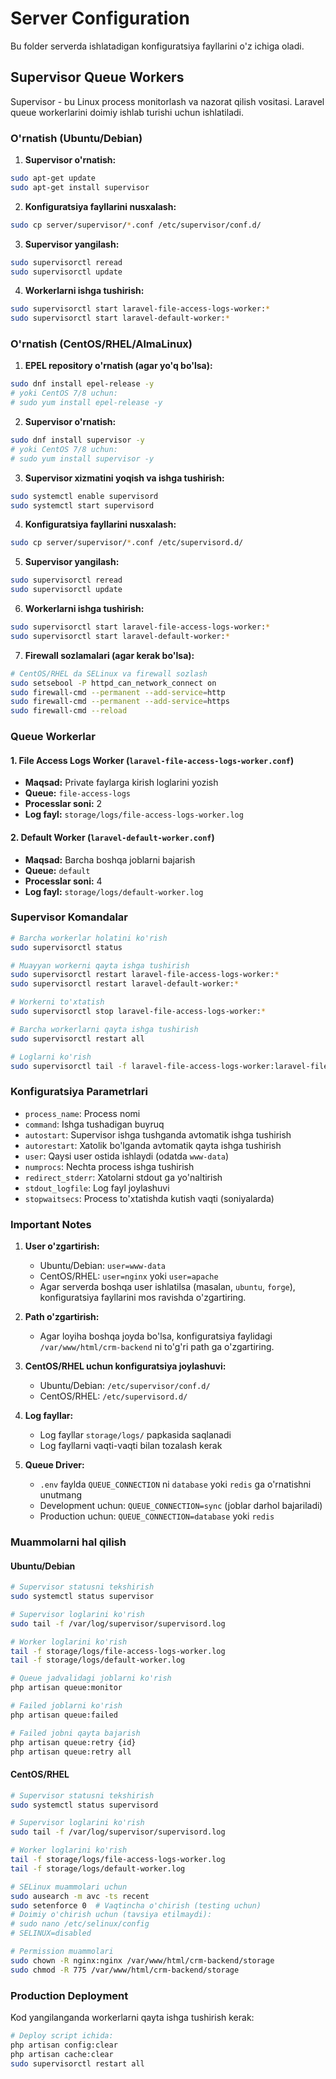 # Server Configuration

Bu folder serverda ishlatadigan konfiguratsiya fayllarini o'z ichiga oladi.

## Supervisor Queue Workers

Supervisor - bu Linux process monitorlash va nazorat qilish vositasi. Laravel queue workerlarini doimiy ishlab turishi uchun ishlatiladi.

### O'rnatish (Ubuntu/Debian)

1. **Supervisor o'rnatish:**
```bash
sudo apt-get update
sudo apt-get install supervisor
```

2. **Konfiguratsiya fayllarini nusxalash:**
```bash
sudo cp server/supervisor/*.conf /etc/supervisor/conf.d/
```

3. **Supervisor yangilash:**
```bash
sudo supervisorctl reread
sudo supervisorctl update
```

4. **Workerlarni ishga tushirish:**
```bash
sudo supervisorctl start laravel-file-access-logs-worker:*
sudo supervisorctl start laravel-default-worker:*
```

### O'rnatish (CentOS/RHEL/AlmaLinux)

1. **EPEL repository o'rnatish (agar yo'q bo'lsa):**
```bash
sudo dnf install epel-release -y
# yoki CentOS 7/8 uchun:
# sudo yum install epel-release -y
```

2. **Supervisor o'rnatish:**
```bash
sudo dnf install supervisor -y
# yoki CentOS 7/8 uchun:
# sudo yum install supervisor -y
```

3. **Supervisor xizmatini yoqish va ishga tushirish:**
```bash
sudo systemctl enable supervisord
sudo systemctl start supervisord
```

4. **Konfiguratsiya fayllarini nusxalash:**
```bash
sudo cp server/supervisor/*.conf /etc/supervisord.d/
```

5. **Supervisor yangilash:**
```bash
sudo supervisorctl reread
sudo supervisorctl update
```

6. **Workerlarni ishga tushirish:**
```bash
sudo supervisorctl start laravel-file-access-logs-worker:*
sudo supervisorctl start laravel-default-worker:*
```

7. **Firewall sozlamalari (agar kerak bo'lsa):**
```bash
# CentOS/RHEL da SELinux va firewall sozlash
sudo setsebool -P httpd_can_network_connect on
sudo firewall-cmd --permanent --add-service=http
sudo firewall-cmd --permanent --add-service=https
sudo firewall-cmd --reload
```

### Queue Workerlar

#### 1. File Access Logs Worker (`laravel-file-access-logs-worker.conf`)
- **Maqsad:** Private faylarga kirish loglarini yozish
- **Queue:** `file-access-logs`
- **Processlar soni:** 2
- **Log fayl:** `storage/logs/file-access-logs-worker.log`

#### 2. Default Worker (`laravel-default-worker.conf`)
- **Maqsad:** Barcha boshqa joblarni bajarish
- **Queue:** `default`
- **Processlar soni:** 4
- **Log fayl:** `storage/logs/default-worker.log`

### Supervisor Komandalar

```bash
# Barcha workerlar holatini ko'rish
sudo supervisorctl status

# Muayyan workerni qayta ishga tushirish
sudo supervisorctl restart laravel-file-access-logs-worker:*
sudo supervisorctl restart laravel-default-worker:*

# Workerni to'xtatish
sudo supervisorctl stop laravel-file-access-logs-worker:*

# Barcha workerlarni qayta ishga tushirish
sudo supervisorctl restart all

# Loglarni ko'rish
sudo supervisorctl tail -f laravel-file-access-logs-worker:laravel-file-access-logs-worker_00 stdout
```

### Konfiguratsiya Parametrlari

- `process_name`: Process nomi
- `command`: Ishga tushadigan buyruq
- `autostart`: Supervisor ishga tushganda avtomatik ishga tushirish
- `autorestart`: Xatolik bo'lganda avtomatik qayta ishga tushirish
- `user`: Qaysi user ostida ishlaydi (odatda `www-data`)
- `numprocs`: Nechta process ishga tushirish
- `redirect_stderr`: Xatolarni stdout ga yo'naltirish
- `stdout_logfile`: Log fayl joylashuvi
- `stopwaitsecs`: Process to'xtatishda kutish vaqti (soniyalarda)

### Important Notes

1. **User o'zgartirish:**
   - Ubuntu/Debian: `user=www-data`
   - CentOS/RHEL: `user=nginx` yoki `user=apache`
   - Agar serverda boshqa user ishlatilsa (masalan, `ubuntu`, `forge`), konfiguratsiya fayllarini mos ravishda o'zgartiring.

2. **Path o'zgartirish:**
   - Agar loyiha boshqa joyda bo'lsa, konfiguratsiya faylidagi `/var/www/html/crm-backend` ni to'g'ri path ga o'zgartiring.

3. **CentOS/RHEL uchun konfiguratsiya joylashuvi:**
   - Ubuntu/Debian: `/etc/supervisor/conf.d/`
   - CentOS/RHEL: `/etc/supervisord.d/`

4. **Log fayllar:**
   - Log fayllar `storage/logs/` papkasida saqlanadi
   - Log fayllarni vaqti-vaqti bilan tozalash kerak

5. **Queue Driver:**
   - `.env` faylda `QUEUE_CONNECTION` ni `database` yoki `redis` ga o'rnatishni unutmang
   - Development uchun: `QUEUE_CONNECTION=sync` (joblar darhol bajariladi)
   - Production uchun: `QUEUE_CONNECTION=database` yoki `redis`

### Muammolarni hal qilish

#### Ubuntu/Debian
```bash
# Supervisor statusni tekshirish
sudo systemctl status supervisor

# Supervisor loglarini ko'rish
sudo tail -f /var/log/supervisor/supervisord.log

# Worker loglarini ko'rish
tail -f storage/logs/file-access-logs-worker.log
tail -f storage/logs/default-worker.log

# Queue jadvalidagi joblarni ko'rish
php artisan queue:monitor

# Failed joblarni ko'rish
php artisan queue:failed

# Failed jobni qayta bajarish
php artisan queue:retry {id}
php artisan queue:retry all
```

#### CentOS/RHEL
```bash
# Supervisor statusni tekshirish
sudo systemctl status supervisord

# Supervisor loglarini ko'rish
sudo tail -f /var/log/supervisor/supervisord.log

# Worker loglarini ko'rish
tail -f storage/logs/file-access-logs-worker.log
tail -f storage/logs/default-worker.log

# SELinux muammolari uchun
sudo ausearch -m avc -ts recent
sudo setenforce 0  # Vaqtincha o'chirish (testing uchun)
# Doimiy o'chirish uchun (tavsiya etilmaydi):
# sudo nano /etc/selinux/config
# SELINUX=disabled

# Permission muammolari
sudo chown -R nginx:nginx /var/www/html/crm-backend/storage
sudo chmod -R 775 /var/www/html/crm-backend/storage
```

### Production Deployment

Kod yangilanganda workerlarni qayta ishga tushirish kerak:

```bash
# Deploy script ichida:
php artisan config:clear
php artisan cache:clear
sudo supervisorctl restart all
```
